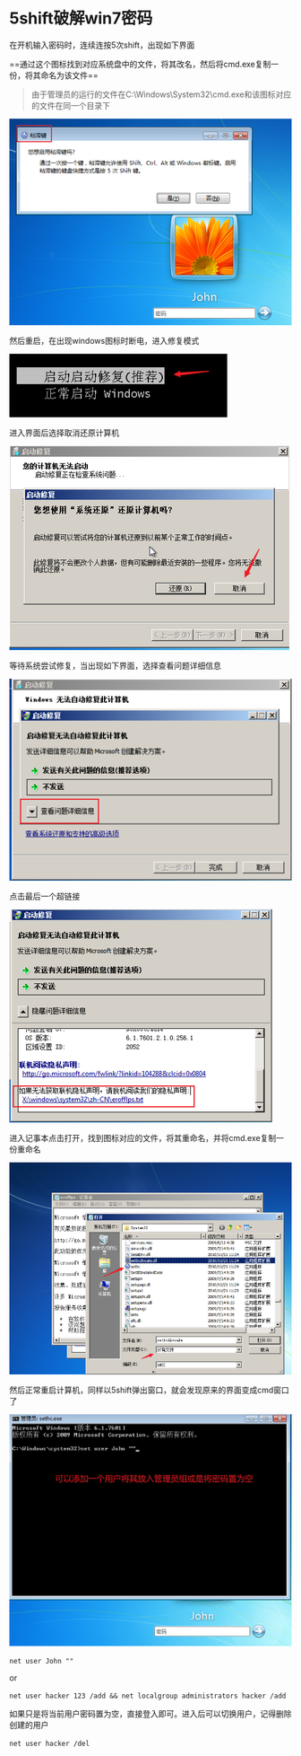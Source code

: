 # 5shift破解win7密码

在开机输入密码时，连续连按5次shift，出现如下界面

==通过这个图标找到对应系统盘中的文件，将其改名，然后将cmd.exe复制一份，将其命名为该文件==

> 由于管理员的运行的文件在C:\Windows\System32\cmd.exe和该图标对应的文件在同一个目录下

![Snipaste_2020-08-29_18-52-08](https://github.com/dhay3/image-repo/raw/master/20210518/Snipaste_2020-08-29_18-52-08.7jvi4afnlg8.png)

然后重启，在出现windows图标时断电，进入修复模式

![Snipaste_2020-08-29_18-54-13](https://github.com/dhay3/image-repo/raw/master/20210518/Snipaste_2020-08-29_18-54-13.675at37frww0.png)

进入界面后选择取消还原计算机

![Snipaste_2020-08-29_18-55-34](https://github.com/dhay3/image-repo/raw/master/20210518/Snipaste_2020-08-29_18-55-34.5nv13kdq10c0.png)

等待系统尝试修复，当出现如下界面，选择查看问题详细信息

![Snipaste_2020-08-29_19-17-02](https://github.com/dhay3/image-repo/raw/master/20210518/Snipaste_2020-08-29_19-17-02.67vhp6c4oz40.png)

点击最后一个超链接

![Snipaste_2020-08-29_19-18-16](https://github.com/dhay3/image-repo/raw/master/20210518/Snipaste_2020-08-29_19-18-16.74j90f1dsmg0.png)

进入记事本点击打开，找到图标对应的文件，将其重命名，并将cmd.exe复制一份重命名

![Snipaste_2020-08-29_19-23-58](https://github.com/dhay3/image-repo/raw/master/20210518/Snipaste_2020-08-29_19-23-58.7hnoi2qyxuo0.png)

然后正常重启计算机，同样以5shift弹出窗口，就会发现原来的界面变成cmd窗口了

![Snipaste_2020-08-29_19-32-23](https://github.com/dhay3/image-repo/raw/master/20210518/Snipaste_2020-08-29_19-32-23.3tpa90g4t5g0.png)

`net user John ""`

or

`net user hacker 123 /add && net localgroup administrators hacker /add `

如果只是将当前用户密码置为空，直接登入即可。进入后可以切换用户，记得删除创建的用户

`net user hacker /del` 



